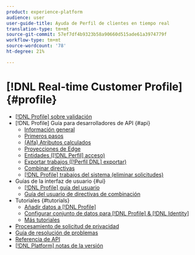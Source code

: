 ```yaml
---
product: experience-platform
audience: user
user-guide-title: Ayuda de Perfil de clientes en tiempo real
translation-type: tm+mt
source-git-commit: 57ef7df4b9323b58a90660d515ade61a3974779f
workflow-type: tm+mt
source-wordcount: '78'
ht-degree: 21%

---
```



# [!DNL Real-time Customer Profile] {#profile}

* [[!DNL Profile] sobre validación](home.md)
* [!DNL Profile] Guía para desarrolladores de API {#api}
   * [Información general](api/overview.md)
   * [Primeros pasos](api/getting-started.md)
   * [(Alfa) Atributos calculados](api/computed-attributes.md)
   * [Proyecciones de Edge](api/edge-projections.md)
   * [Entidades ([!DNL Perfil] acceso)](api/entities.md)
   * [Exportar trabajos ([!Perfil DNL] exportar)](api/export-jobs.md)
   * [Combinar directivas](api/merge-policies.md)
   * [[!DNL Profile] trabajos del sistema (eliminar solicitudes)](api/profile-system-jobs.md)
* Guías de la interfaz de usuario {#ui}
   * [[!DNL Profile] guía del usuario](ui/user-guide.md)
   * [Guía del usuario de directivas de combinación](ui/merge-policies.md)
* Tutoriales {#tutorials}
   * [Añadir datos a [!DNL Profile]](tutorials/add-profile-data.md)
   * [Configurar conjunto de datos para [!DNL Profile] &amp; [!DNL Identity]](tutorials/dataset-configuration.md)
   * [Más tutoriales](https://docs.adobe.com/content/help/es-ES/experience-platform/tutorials/home.html)
* [Procesamiento de solicitud de privacidad](privacy.md)
* [Guía de resolución de problemas](troubleshooting.md)
* [Referencia de API](https://www.adobe.io/apis/experienceplatform/home/api-reference.html#!acpdr/swagger-specs/real-time-customer-profile.yaml)
* [[!DNL Platform] notas de la versión](https://www.adobe.com/go/platform-release-notes-en)